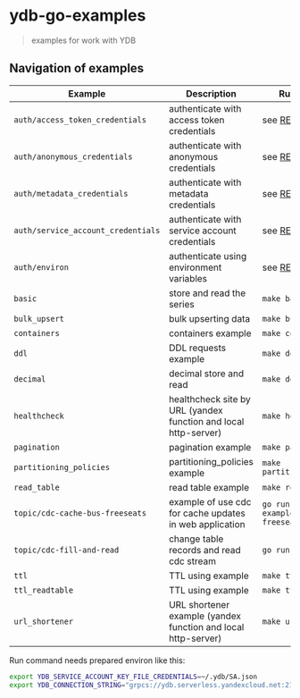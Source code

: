 # ydb-go-examples

> examples for work with YDB 

## Navigation of examples

Example | Description                                                     | Run command
--- |-----------------------------------------------------------------| ---
`auth/access_token_credentials` | authenticate with access token credentials                      | see [README.md](https://github.com/ydb-platform/ydb-go-examples/tree/master/auth/access_token_credentials#readme)
`auth/anonymous_credentials` | authenticate with anonymous credentials                         | see [README.md](https://github.com/ydb-platform/ydb-go-examples/tree/master/auth/anonymous_credentials#readme)
`auth/metadata_credentials` | authenticate with metadata credentials                          | see [README.md](https://github.com/ydb-platform/ydb-go-examples/tree/master/auth/metadata_credentials#readme)
`auth/service_account_credentials` | authenticate with service account credentials                   | see [README.md](https://github.com/ydb-platform/ydb-go-examples/tree/master/auth/service_account_credentials#readme)
`auth/environ` | authenticate using environment variables                        | see [README.md](https://github.com/ydb-platform/ydb-go-examples/tree/master/auth/environ#readme)
`basic` | store and read the series                                       | `make basic`
`bulk_upsert` | bulk upserting data                                             | `make bulk_upsert`
`containers` | containers example                                              | `make containers`
`ddl` | DDL requests example                                            | `make ddl`
`decimal` | decimal store and read                                          | `make decimal`
`healthcheck` | healthcheck site by URL (yandex function and local http-server) | `make healthcheck`
`pagination` | pagination example                                              | `make pagination`
`partitioning_policies` | partitioning_policies example                                   | `make partitioning_policies`
`read_table` | read table example                                              | `make read_table`
`topic/cdc-cache-bus-freeseats` | example of use cdc for cache updates in web application         | `go run topic/cdc-example-cache-freeseats/*.go`
`topic/cdc-fill-and-read` | change table records and read cdc stream                        | `go run topic/cdc/*.go`
`ttl` | TTL using example                                               | `make ttl`
`ttl_readtable` | TTL using example                                               | `make ttl_readtable`
`url_shortener` | URL shortener example (yandex function and local http-server)   | `make url_shortener`

Run command needs prepared environ like this:
```bash
export YDB_SERVICE_ACCOUNT_KEY_FILE_CREDENTIALS=~/.ydb/SA.json
export YDB_CONNECTION_STRING="grpcs://ydb.serverless.yandexcloud.net:2135/?database=/ru-central1/b1g8skpblkos03malf3s/etn02qhd0tfkrq4riqgd"
```
